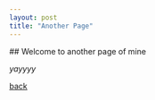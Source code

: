 ```yaml
---
layout: post
title: "Another Page"
---
```

<html>
<head>
    <title>Page of Zeronn</title>
</head>
</html>
## Welcome to another page of mine

_yayyyy_

[back](./)
